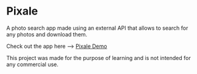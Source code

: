 # Pixale

A photo search app made using an external API that allows to search for any photos and download them.

Check out the app here --> <a href="pixale-arushi.surge.sh/" target="_blank">Pixale Demo</a>

This project was made for the purpose of learning and is not intended for any commercial use. 
